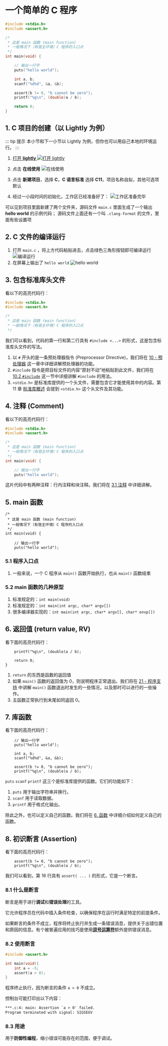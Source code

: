 # 一个简单的 C 程序

```c
#include <stdio.h>
#include <assert.h>

/*
 * 这是 main 函数 (main function)
 * 一般情况下（有宿主环境）C 程序的入口点
 */
int main(void) {

    // 输出一行字
    puts("hello world");

    int a, b;
    scanf("%d%d", &a, &b);

    assert(b != 0, "b cannot be zero");
    printf("%g\n", (double)a / b);

    return 0;
}
```

## 1. C 项目的创建（以 Lightly 为例）

::: tip 提示
本小节和下一小节以 Lightly 为例，但你也可以用自己本地的环境运行。
:::

1. [打开 **lightly**
   ![打开 lightly](/images/语法和标准库/2_一个简单的C程序/001.png)](https://lightly.teamcode.com/)

2. 点击 **在线使用**
   ![在线使用](/images/语法和标准库/2_一个简单的C程序/002.png)

3. 点击 **新建项目**，选择 **C**，**C 语言标准** 选择 **C11**，项目名称自拟，其他可选项默认

4. 经过一小段时间的初始化，工作区已经准备好了：
   ![工作区准备完毕](/images/语法和标准库/2_一个简单的C程序/003.png)

可以见到项目里面新建了两个文件夹，源码文件 `main.c` 里面生成了一个输出 **hello world** 的示例代码；
源码文件上面还有一个叫 `.clang-format` 的文件，里面有些设置项

## 2. C 文件的编译运行

1. 打开 `main.c` ，将上方代码粘贴进去，点击绿色三角形按钮即可编译运行
   ![编译运行](/images/语法和标准库/2_一个简单的C程序/004.png)
2. 在屏幕上输出了 `hello world`
   ![hello world](/images/语法和标准库/2_一个简单的C程序/005.png)

## 3. 包含标准库头文件

看以下的高亮代码行：

```c {1-2}
#include <stdio.h>
#include <assert.h>

/*
 * 这是 main 函数 (main function)
 * 一般情况下（有宿主环境）C 程序的入口点
 */
```

我们可以看到，代码的第一行和第二行具有 `#include <...>` 的形式，这是包含标准库头文件的写法。

1. 以 `#` 开头的是一条预处理器指令 (Preprocessor Directive)，我们将在 [10 - 预处理器](10_预处理器.md) 这一章中详细讲解预处理器的功能。
2. `#include` 指令是把目标文件的内容“原封不动”地粘贴到此文件，我们将在 [10.2 `#include`](10_预处理器/10_2_include.md) 这一节中详细讲解 `#include` 的用法。
3. `<stdio.h>` 是标准库提供的一个头文件，需要包含它才能使用其中的内容。第 11 章 [标准库概述](11_标准库概述.md) 会提到 `<stdio.h>` 这个头文件及其功能。

## 4. 注释 (Comment)

看以下的高亮代码行：

```c {4-7,10}
#include <stdio.h>
#include <assert.h>

/*
 * 这是 main 函数 (main function)
 * 一般情况下（有宿主环境）C 程序的入口点
 */
int main(void) {

    // 输出一行字
    puts("hello world");
```

这片代码中有两种注释：行内注释和块注释。我们将在 [3.1 注释](/教程/正文/语法和标准库/3_基本概念/3_1_注释.md) 中详细讲解。

## 5. main 函数

```c:line-numbers=4 {5}
/*
 * 这是 main 函数 (main function)
 * 一般情况下（有宿主环境）C 程序的入口点
 */
int main(void) {

    // 输出一行字
    puts("hello world");
```

### 5.1 程序入口点

1. 一般来说，一个 C 程序从 `main()` 函数开始执行，也从 `main()` 函数结束

### 5.2 main 函数的几种原型

1. 标准规定的：`int main(void)`
2. 标准规定的：`int main(int argc, char* argv[])`
3. 很多编译器实现的：`int main(int argc, char* argv[], char* envp[])`

## 6. 返回值 (return value, RV)

看下面的高亮代码行：

```c:line-numbers=17 {3}
    printf("%g\n", (double)a / b);

    return 0;
}
```

1. `return` 的东西是函数的返回值
2. 如果 `main()` 函数的返回值为 0，则说明程序正常退出。我们将在 [21 - 程序支持](21_程序支持.md) 中讲解 `main()` 函数退出时发生的一些情况，以及那时可以进行的一些操作。
3. 主函数正常执行到末尾如同返回 0。

## 7. 库函数

看下面的高亮代码行：

```c:line-numbers=10 {2,5,8}
    // 输出一行字
    puts("hello world");

    int a, b;
    scanf("%d%d", &a, &b);

    assert(b != 0, "b cannot be zero");
    printf("%g\n", (double)a / b);
```

`puts` `scanf` `printf` 这三个是标准库提供的函数。它们的功能如下：

1. `puts` 用于输出字符串并换行。
2. `scanf` 用于读取数据。
3. `printf` 用于格式化输出。

除此之外，也可以定义自己的函数。我们将在 [6. 函数](6_函数.md) 中详细介绍如何定义自己的函数。

## 8. 初识断言 (Assertion)

看下面的高亮代码行：

```c:line-numbers=16 {1}
    assert(b != 0, "b cannot be zero");
    printf("%g\n", (double)a / b);
```

我们可以看到，第 16 行具有 `assert( ... )` 的形式，它是一个断言。

### 8.1 什么是断言

断言是用于进行**调试**和**错误处理**的工具。

它允许程序员在代码中插入条件检查，以确保程序在运行时满足特定的前提条件。

如果断言的条件不成立，程序将终止执行并生成一条错误消息，提供关于出错位置和原因的信息。有个被普遍应用的技巧是使用[**逗号运算符**](/教程/正文/语法和标准库/4_表达式/4_1_运算符/4_1_7_逗号运算符.md)额外提供错误消息。

### 8.2 使用断言

```c {5}
#include <assert.h>

int main(void){
    int a = -5;
    assert(a > 0);
}
```

程序终止执行，因为断言的条件 `a > 0` 不成立。

控制台可能打印出以下内容：

```txt
***.c:4: main: Assertion `a > 0' failed.
Program terminated with signal: SIGSEGV
```

### 8.3 用途

用于**防御性编程**，缩小错误可能存在的范围，便于调试。

